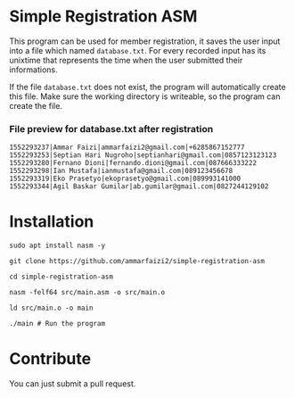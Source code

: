 # Simple Registration ASM

This program can be used for member registration, it saves the user input into a file which named `database.txt`. For every recorded input has its unixtime that represents the time when the user submitted their informations.

If the file `database.txt` does not exist, the program will automatically create this file. Make sure the working directory is writeable, so the program can create the file.

### File preview for database.txt after registration

```
1552293237|Ammar Faizi|ammarfaizi2@gmail.com|+6285867152777
1552293253|Septian Hari Nugroho|septianhari@gmail.com|0857123123123
1552293280|Fernano Dioni|fernando.dioni@gmail.com|087666333222
1552293298|Ian Mustafa|ianmustafa@gmail.com|089123456678
1552293319|Eko Prasetyo|ekoprasetyo@gmail.com|089993141000
1552293344|Agil Baskar Gumilar|ab.gumilar@gmail.com|0827244129102
```

# Installation
```shell
sudo apt install nasm -y

git clone https://github.com/ammarfaizi2/simple-registration-asm

cd simple-registration-asm

nasm -felf64 src/main.asm -o src/main.o

ld src/main.o -o main

./main # Run the program
```

# Contribute
You can just submit a pull request.
